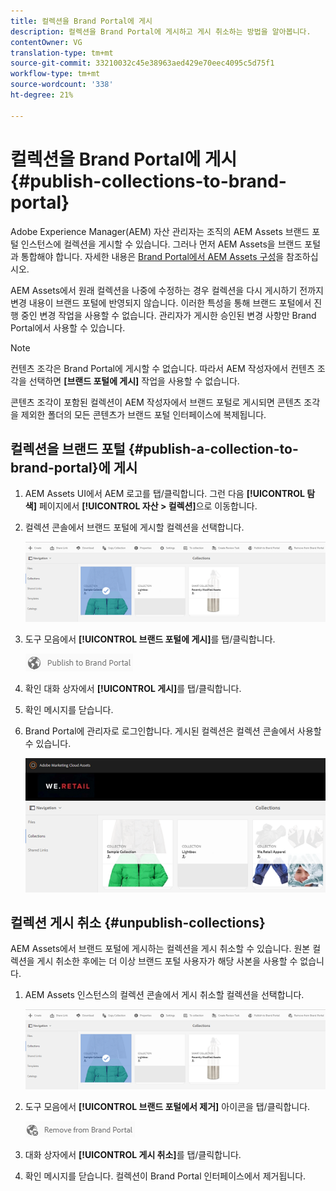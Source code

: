 ```yaml
---
title: 컬렉션을 Brand Portal에 게시
description: 컬렉션을 Brand Portal에 게시하고 게시 취소하는 방법을 알아봅니다.
contentOwner: VG
translation-type: tm+mt
source-git-commit: 33210032c45e38963aed429e70eec4095c5d75f1
workflow-type: tm+mt
source-wordcount: '338'
ht-degree: 21%

---
```



# 컬렉션을 Brand Portal에 게시 {#publish-collections-to-brand-portal}

Adobe Experience Manager(AEM) 자산 관리자는 조직의 AEM Assets 브랜드 포털 인스턴스에 컬렉션을 게시할 수 있습니다. 그러나 먼저 AEM Assets을 브랜드 포털과 통합해야 합니다. 자세한 내용은 [Brand Portal에서 AEM Assets 구성](configure-aem-assets-with-brand-portal.md)을 참조하십시오.

AEM Assets에서 원래 컬렉션을 나중에 수정하는 경우 컬렉션을 다시 게시하기 전까지 변경 내용이 브랜드 포털에 반영되지 않습니다. 이러한 특성을 통해 브랜드 포털에서 진행 중인 변경 작업을 사용할 수 없습니다. 관리자가 게시한 승인된 변경 사항만 Brand Portal에서 사용할 수 있습니다.

>[!NOTE]
>
>컨텐츠 조각은 Brand Portal에 게시할 수 없습니다. 따라서 AEM 작성자에서 컨텐츠 조각을 선택하면 **[브랜드 포털에 게시]** 작업을 사용할 수 없습니다.
>
>콘텐츠 조각이 포함된 컬렉션이 AEM 작성자에서 브랜드 포털로 게시되면 콘텐츠 조각을 제외한 폴더의 모든 콘텐츠가 브랜드 포털 인터페이스에 복제됩니다.

## 컬렉션을 브랜드 포털 {#publish-a-collection-to-brand-portal}에 게시

1. AEM Assets UI에서 AEM 로고를 탭/클릭합니다. 그런 다음 **[!UICONTROL 탐색]** 페이지에서 **[!UICONTROL 자산 > 컬렉션]**&#x200B;으로 이동합니다.
2. 컬렉션 콘솔에서 브랜드 포털에 게시할 컬렉션을 선택합니다.

   ![select_collection](assets/select_collection.png)

3. 도구 모음에서 **[!UICONTROL 브랜드 포털에 게시]**&#x200B;를 탭/클릭합니다.

   ![publish_to_bp_icon](assets/publish_to_bp_icon.png)

4. 확인 대화 상자에서 **[!UICONTROL 게시]**&#x200B;를 탭/클릭합니다.
5. 확인 메시지를 닫습니다.
6. Brand Portal에 관리자로 로그인합니다. 게시된 컬렉션은 컬렉션 콘솔에서 사용할 수 있습니다.

   ![published_collection](assets/published_collection.png)

## 컬렉션 게시 취소 {#unpublish-collections}

AEM Assets에서 브랜드 포털에 게시하는 컬렉션을 게시 취소할 수 있습니다. 원본 컬렉션을 게시 취소한 후에는 더 이상 브랜드 포털 사용자가 해당 사본을 사용할 수 없습니다.

1. AEM Assets 인스턴스의 컬렉션 콘솔에서 게시 취소할 컬렉션을 선택합니다.

   ![select_collection-1](assets/select_collection-1.png)

2. 도구 모음에서 **[!UICONTROL 브랜드 포털에서 제거]** 아이콘을 탭/클릭합니다.

   ![remove_from_bp_icon](assets/remove_from_bp_icon.png)

3. 대화 상자에서 **[!UICONTROL 게시 취소]**&#x200B;를 탭/클릭합니다.
4. 확인 메시지를 닫습니다. 컬렉션이 Brand Portal 인터페이스에서 제거됩니다.
